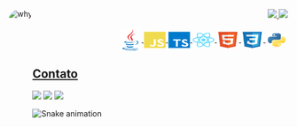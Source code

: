 <div align="left">
  <img align="left" alt="why" height="430" style="border-radius:60px;" src="https://cdn.codegym.cc/images/article/52fc6006-d417-4463-b6fd-9c2607720615/512.webp?width=840&height=676">
</div>
<div align="right">
  <a href="https://github.com/williamccampos">
  <img height="180em" src="https://github-readme-stats.vercel.app/api?username=williamccampos&show_icons=true&theme=chartreuse-dark&include_all_commits=true&count_private=false"/>
  <img height="180em" src="https://github-readme-stats.vercel.app/api/top-langs/?username=williamccampos&layout=compact&langs_count=16&theme=chartreuse-dark"/>
</div>
  
<div align="right" style="display: inline_block"><br>
  <img height="40" align="center" alt="William-Java" height="30" width="40" src="https://raw.githubusercontent.com/devicons/devicon/master/icons/java/java-original.svg">
  <img height="30" align="center" alt="William-JavaScript" height="30" width="40" src="https://raw.githubusercontent.com/devicons/devicon/master/icons/javascript/javascript-plain.svg">
  <img height="30" align="center" alt="William-TypeScript" height="30" width="40" src="https://raw.githubusercontent.com/devicons/devicon/master/icons/typescript/typescript-plain.svg">
  <img height="30" align="center" alt="William-React" height="30" width="40" width="40" src="https://raw.githubusercontent.com/devicons/devicon/master/icons/react/react-original.svg">
  <img height="30" align="center" alt="William-HMTL5" height="30" width="40" width="40" src="https://raw.githubusercontent.com/devicons/devicon/master/icons/html5/html5-original.svg">
  <img height="30" align="center" alt="William-CSS3" height="30" width="40" width="40" src="https://raw.githubusercontent.com/devicons/devicon/master/icons/css3/css3-original.svg">
  <img height="30" align="center" alt="William-Python" height="30" width="40" height="30" width="40" src="https://raw.githubusercontent.com/devicons/devicon/master/icons/python/python-original.svg">
  

<h2 align="left">Contato</h2>
<div align="left">
  <a href="https://instagram.com/_williamcampos_" target="_blank"><img src="https://img.shields.io/badge/-Instagram-%23E4405F?style=for-the-badge&logo=instagram&logoColor=white" target="_blank"></a>
  <a href = "mailto: william.c.campos@icloud.com"><img src="https://img.shields.io/badge/-Gmail-%23333?style=for-the-badge&logo=gmail&logoColor=white" target="_blank"></a>
  <a href="https://www.linkedin.com/in/william-campos-88165936/" target="_blank"><img src="https://img.shields.io/badge/-LinkedIn-%230077B5?style=for-the-badge&logo=linkedin&logoColor=white" target="_blank"></a>
</br>
  </div>
  </div>
 
  ![Snake animation](https://github.com/williamccampos/williamccampos/blob/output/github-contribution-grid-snake.svg)
 
</div>
